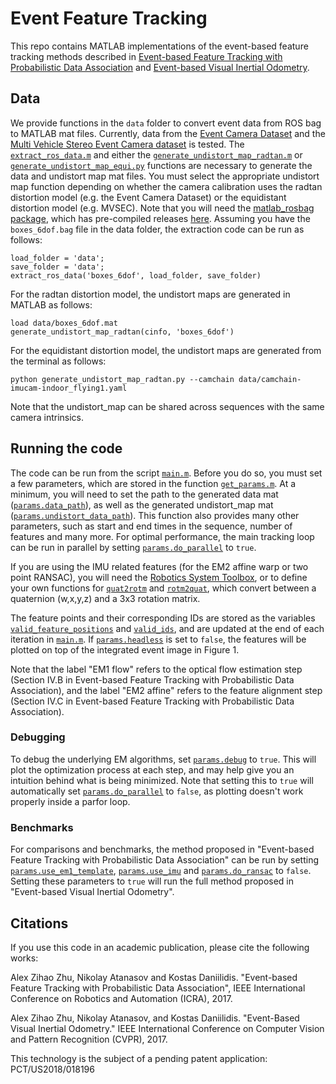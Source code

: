 # Event Feature Tracking
This repo contains MATLAB implementations of the event-based feature tracking methods described in [Event-based Feature Tracking with Probabilistic Data Association](https://doi.org/10.1109/ICRA.2017.7989517) and [Event-based Visual Inertial Odometry](http://openaccess.thecvf.com/content_cvpr_2017/papers/Zhu_Event-Based_Visual_Inertial_CVPR_2017_paper.pdf).

## Data
We provide functions in the ```data``` folder to convert event data from ROS bag to MATLAB mat files. Currently, data from the [Event Camera Dataset](http://rpg.ifi.uzh.ch/davis_data.html) and the [Multi Vehicle Stereo Event Camera dataset](https://daniilidis-group.github.io/mvsec/) is tested. The [```extract_ros_data.m```](https://github.com/daniilidis-group/EventFeatureTracking/blob/master/data/extract_ros_data.m) and either the [```generate_undistort_map_radtan.m```](https://github.com/daniilidis-group/EventFeatureTracking/blob/master/data/generate_undistort_map_radtan.m) or [```generate_undistort_map_equi.py```](https://github.com/daniilidis-group/EventFeatureTracking/blob/master/data/generate_undistort_map_equi.py) functions are necessary to generate the data and undistort map mat files. You must select the appropriate undistort map function depending on whether the camera calibration uses the radtan distortion model (e.g. the Event Camera Dataset) or the equidistant distortion model (e.g. MVSEC). Note that you will need the [matlab_rosbag package](https://github.com/bcharrow/matlab_rosbag), which has pre-compiled releases [here](https://github.com/bcharrow/matlab_rosbag/releases). Assuming you have the ```boxes_6dof.bag``` file in the data folder, the extraction code can be run as follows:
~~~~
load_folder = 'data';
save_folder = 'data';
extract_ros_data('boxes_6dof', load_folder, save_folder)
~~~~
For the radtan distortion model, the undistort maps are generated in MATLAB as follows:
~~~~
load data/boxes_6dof.mat
generate_undistort_map_radtan(cinfo, 'boxes_6dof')
~~~~
For the equidistant distortion model, the undistort maps are generated from the terminal as follows:
~~~~
python generate_undistort_map_radtan.py --camchain data/camchain-imucam-indoor_flying1.yaml
~~~~
Note that the undistort_map can be shared across sequences with the same camera intrinsics.

## Running the code
The code can be run from the script [```main.m```](https://github.com/daniilidis-group/EventFeatureTracking/blob/master/EventFeatureTracking/main.m). Before you do so, you must set a few parameters, which are stored in the function [```get_params.m```](https://github.com/daniilidis-group/EventFeatureTracking/blob/master/EventFeatureTracking/get_params.m). At a minimum, you will need to set the path to the generated data mat ([```params.data_path```](https://github.com/daniilidis-group/EventFeatureTracking/blob/d9867d973d74bb4da12227d86c26ef443ef42026/EventFeatureTracking/get_params.m#L27)), as well as the generated undistort_map mat ([```params.undistort_data_path```](https://github.com/daniilidis-group/EventFeatureTracking/blob/d9867d973d74bb4da12227d86c26ef443ef42026/EventFeatureTracking/get_params.m#L29)). This function also provides many other parameters, such as start and end times in the sequence, number of features and many more. For optimal performance, the main tracking loop can be run in parallel by setting [```params.do_parallel```](https://github.com/daniilidis-group/EventFeatureTracking/blob/d9867d973d74bb4da12227d86c26ef443ef42026/EventFeatureTracking/get_params.m#L48) to ```true```. 

If you are using the IMU related features (for the EM2 affine warp or two point RANSAC), you will need the [Robotics System Toolbox](https://www.mathworks.com/products/robotics.html), or to define your own functions for [```quat2rotm```](https://www.mathworks.com/help/robotics/ref/quat2rotm.html) and [```rotm2quat```](https://www.mathworks.com/help/robotics/ref/rotm2quat.html), which convert between a quaternion (w,x,y,z) and a 3x3 rotation matrix.

The feature points and their corresponding IDs are stored as the variables [```valid_feature_positions```](https://github.com/daniilidis-group/EventFeatureTracking/blob/d9867d973d74bb4da12227d86c26ef443ef42026/EventFeatureTracking/main.m#L346) and [```valid_ids```](https://github.com/daniilidis-group/EventFeatureTracking/blob/d9867d973d74bb4da12227d86c26ef443ef42026/EventFeatureTracking/main.m#L347), and are updated at the end of each iteration in [```main.m```](https://github.com/daniilidis-group/EventFeatureTracking/blob/master/EventFeatureTracking/main.m). If [```params.headless```](https://github.com/daniilidis-group/EventFeatureTracking/blob/d9867d973d74bb4da12227d86c26ef443ef42026/EventFeatureTracking/get_params.m#L52) is set to ```false```, the features will be plotted on top of the integrated event image in Figure 1.

Note that the label "EM1 flow" refers to the optical flow estimation step (Section IV.B in Event-based Feature Tracking with Probabilistic Data Association), and the label "EM2 affine" refers to the feature alignment step (Section IV.C in Event-based Feature Tracking with Probabilistic Data Association).

### Debugging
To debug the underlying EM algorithms, set [```params.debug```](https://github.com/daniilidis-group/EventFeatureTracking/blob/d9867d973d74bb4da12227d86c26ef443ef42026/EventFeatureTracking/get_params.m#L41) to ```true```. This will plot the optimization process at each step, and may help give you an intuition behind what is being minimized. Note that setting this to ```true``` will automatically set [```params.do_parallel```](https://github.com/daniilidis-group/EventFeatureTracking/blob/d9867d973d74bb4da12227d86c26ef443ef42026/EventFeatureTracking/get_params.m#L48) to ```false```, as plotting doesn't work properly inside a parfor loop.

### Benchmarks
For comparisons and benchmarks, the method proposed in "Event-based Feature Tracking with Probabilistic Data Association" can be run by setting [```params.use_em1_template```](https://github.com/daniilidis-group/EventFeatureTracking/blob/d9867d973d74bb4da12227d86c26ef443ef42026/EventFeatureTracking/get_params.m#L73), [```params.use_imu```](https://github.com/daniilidis-group/EventFeatureTracking/blob/d9867d973d74bb4da12227d86c26ef443ef42026/EventFeatureTracking/get_params.m#L54) and [```params.do_ransac```](https://github.com/daniilidis-group/EventFeatureTracking/blob/d9867d973d74bb4da12227d86c26ef443ef42026/EventFeatureTracking/get_params.m#L46) to ```false```. Setting these parameters to ```true``` will run the full method proposed in "Event-based Visual Inertial Odometry".

## Citations
If you use this code in an academic publication, please cite the following works:

Alex Zihao Zhu, Nikolay Atanasov and Kostas Daniilidis. "Event-based Feature Tracking with Probabilistic Data Association", IEEE International Conference on Robotics and Automation (ICRA), 2017.

Alex Zihao Zhu, Nikolay Atanasov, and Kostas Daniilidis. "Event-Based Visual Inertial Odometry." IEEE International Conference on Computer Vision and Pattern Recognition (CVPR), 2017.

This technology is the subject of a pending patent application: PCT/US2018/018196
